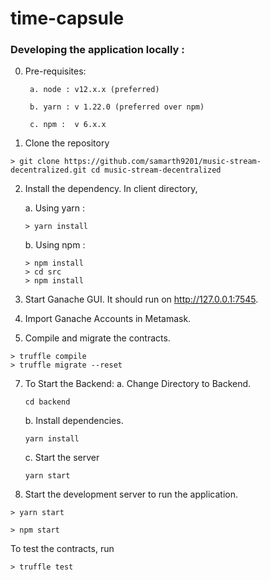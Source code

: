 # time-capsule

### Developing the application locally :

0. Pre-requisites:

        a. node : v12.x.x (preferred)
    
        b. yarn : v 1.22.0 (preferred over npm)
    
        c. npm :  v 6.x.x

1. Clone the repository

  ```
  > git clone https://github.com/samarth9201/music-stream-decentralized.git cd music-stream-decentralized
  ```
2. Install the dependency. In client directory,

    a. Using yarn :
    ```
    > yarn install
    ```
    
    b. Using npm : 
    ```
    > npm install
    > cd src
    > npm install
    
3. Start Ganache GUI. It should run on http://127.0.0.1:7545.
4. Import Ganache Accounts in Metamask.
5. Compile and migrate the contracts.

  ```
  > truffle compile
  > truffle migrate --reset
  ```
7. To Start the Backend:
    a. Change Directory to Backend.
    ```
    cd backend
    ```
    b. Install dependencies.
    ```
    yarn install
    ```
    c. Start the server
    ```
    yarn start
    ```
6. Start the development server to run the application.
  ```
  > yarn start
  ```
  ```
  > npm start
  ```

To test the contracts, run
```
> truffle test
```
